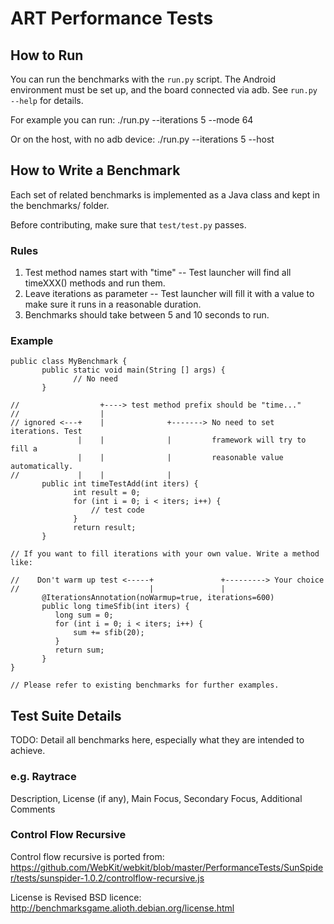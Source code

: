 # ART Performance Tests


## How to Run

You can run the benchmarks with the `run.py` script. The Android environment
must be set up, and the board connected via adb. See `run.py --help` for
details.

For example you can run:
       ./run.py --iterations 5 --mode 64

Or on the host, with no adb device:
      ./run.py --iterations 5 --host

## How to Write a Benchmark

Each set of related benchmarks is implemented as a Java class and kept in the
benchmarks/ folder.

Before contributing, make sure that `test/test.py` passes.

### Rules

1. Test method names start with "time" -- Test launcher will find all timeXXX()
   methods and run them.
2. Leave iterations as parameter -- Test launcher will fill it with a value
   to make sure it runs in a reasonable duration.
3. Benchmarks should take between 5 and 10 seconds to run.

### Example

    public class MyBenchmark {
           public static void main(String [] args) {
                  // No need
           }

    //                  +----> test method prefix should be "time..."
    //                  |
    // ignored <---+    |              +-------> No need to set iterations. Test
                   |    |              |         framework will try to fill a
                   |    |              |         reasonable value automatically.
    //             |    |              |
           public int timeTestAdd(int iters) {
                  int result = 0;
                  for (int i = 0; i < iters; i++) {
                      // test code
                  }
                  return result;
           }

    // If you want to fill iterations with your own value. Write a method like:

    //    Don't warm up test <-----+               +---------> Your choice
    //                             |               |
           @IterationsAnnotation(noWarmup=true, iterations=600)
           public long timeSfib(int iters) {
              long sum = 0;
              for (int i = 0; i < iters; i++) {
                  sum += sfib(20);
              }
              return sum;
           }
    }

    // Please refer to existing benchmarks for further examples.


## Test Suite Details

TODO: Detail all benchmarks here, especially what they are intended to achieve.

### e.g. Raytrace

Description, License (if any), Main Focus, Secondary Focus, Additional Comments

### Control Flow Recursive

Control flow recursive is ported from:
https://github.com/WebKit/webkit/blob/master/PerformanceTests/SunSpider/tests/sunspider-1.0.2/controlflow-recursive.js

License is Revised BSD licence:
http://benchmarksgame.alioth.debian.org/license.html
